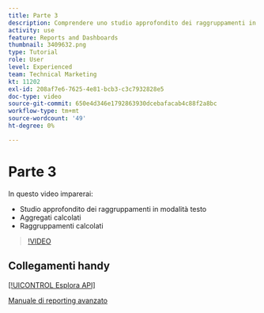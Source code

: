 ```yaml
---
title: Parte 3
description: Comprendere uno studio approfondito dei raggruppamenti in modalità testo, degli aggregati calcolati e dei raggruppamenti calcolati.
activity: use
feature: Reports and Dashboards
thumbnail: 3409632.png
type: Tutorial
role: User
level: Experienced
team: Technical Marketing
kt: 11202
exl-id: 208af7e6-7625-4e81-bcb3-c3c7932828e5
doc-type: video
source-git-commit: 650e4d346e1792863930dcebafacab4c88f2a8bc
workflow-type: tm+mt
source-wordcount: '49'
ht-degree: 0%

---
```


# Parte 3

In questo video imparerai:

* Studio approfondito dei raggruppamenti in modalità testo
* Aggregati calcolati
* Raggruppamenti calcolati

>[!VIDEO](https://video.tv.adobe.com/v/3409635/?quality=12&learn=on)

## Collegamenti handy

[[!UICONTROL Esplora API]](https://developer.adobe.com/workfront/api-explorer/)

[Manuale di reporting avanzato](/help/assets/advanced-reporting-manual.pdf)
